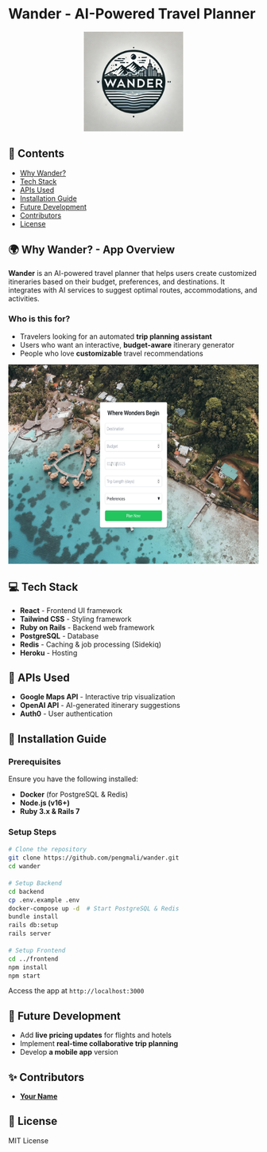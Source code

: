 # Wander - AI-Powered Travel Planner

<div align="center">
  <img height="200" src="wander.png">
</div>

## 📌 Contents

- [Why Wander?](#why-wander---app-overview)
- [Tech Stack](#tech-stack)
- [APIs Used](#apis)
- [Installation Guide](#installation)
- [Future Development](#future-development)
- [Contributors](#contributors)
- [License](#license)

## 🌍 Why Wander? - App Overview

**Wander** is an AI-powered travel planner that helps users create customized itineraries based on their budget, preferences, and destinations. It integrates with AI services to suggest optimal routes, accommodations, and activities.

### Who is this for?
- Travelers looking for an automated **trip planning assistant**
- Users who want an interactive, **budget-aware** itinerary generator
- People who love **customizable** travel recommendations

<div align="center">
  <img height="400px" src="Wander Landing Page.png">
</div>

## 💻 Tech Stack
- **React** - Frontend UI framework 
- **Tailwind CSS** - Styling framework
- **Ruby on Rails** - Backend web framework
- **PostgreSQL** - Database
- **Redis** - Caching & job processing (Sidekiq)
- **Heroku** - Hosting

## 🔗 APIs Used
- **Google Maps API** - Interactive trip visualization
- **OpenAI API** - AI-generated itinerary suggestions
- **Auth0** - User authentication


## 🚀 Installation Guide

### **Prerequisites**
Ensure you have the following installed:
- **Docker** (for PostgreSQL & Redis)
- **Node.js (v16+)**
- **Ruby 3.x & Rails 7**

### **Setup Steps**
```sh
# Clone the repository
git clone https://github.com/pengmali/wander.git
cd wander

# Setup Backend
cd backend
cp .env.example .env
docker-compose up -d  # Start PostgreSQL & Redis
bundle install
rails db:setup
rails server

# Setup Frontend
cd ../frontend
npm install
npm start
```
Access the app at `http://localhost:3000`


## 🔮 Future Development
- Add **live pricing updates** for flights and hotels
- Implement **real-time collaborative trip planning**
- Develop **a mobile app** version

## ✨ Contributors
- **[Your Name](https://github.com/yourgithub)**

## 📜 License
MIT License
